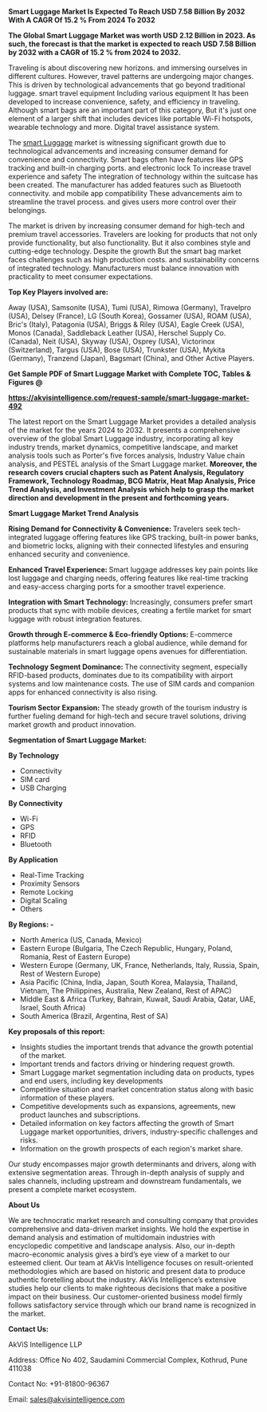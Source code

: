 <p><strong>Smart Luggage Market Is Expected To Reach USD 7.58 Billion By 2032 With A CAGR Of 15.2 % From 2024 To 2032 </strong></p>
<p><strong>The Global Smart Luggage Market was worth USD 2.12 Billion in 2023. As such, the forecast is that the market is expected to reach USD 7.58 Billion by 2032 with a CAGR of 15.2 % from 2024 to 2032.</strong></p>
<p>Traveling is about discovering new horizons. and immersing ourselves in different cultures. However, travel patterns are undergoing major changes. This is driven by technological advancements that go beyond traditional luggage. smart travel equipment Including various equipment It has been developed to increase convenience, safety, and efficiency in traveling. Although smart bags are an important part of this category, But it's just one element of a larger shift that includes devices like portable Wi-Fi hotspots, wearable technology and more. Digital travel assistance system.</p>
<p>The <a href="https://akvisintelligence.com/reports/smart-luggage-market">smart Luggage</a> market is witnessing significant growth due to technological advancements and increasing consumer demand for convenience and connectivity. Smart bags often have features like GPS tracking and built-in charging ports. and electronic lock To increase travel experience and safety The integration of technology within the suitcase has been created. The manufacturer has added features such as Bluetooth connectivity. and mobile app compatibility These advancements aim to streamline the travel process. and gives users more control over their belongings.</p>
<p>The market is driven by increasing consumer demand for high-tech and premium travel accessories. Travelers are looking for products that not only provide functionality, but also functionality. But it also combines style and cutting-edge technology. Despite the growth But the smart bag market faces challenges such as high production costs. and sustainability concerns of integrated technology. Manufacturers must balance innovation with practicality to meet consumer expectations.</p>
<p><strong>Top Key Players involved are:</strong></p>
<p>Away (USA), Samsonite (USA), Tumi (USA), Rimowa (Germany), Travelpro (USA), Delsey (France), LG (South Korea), Gossamer (USA), ROAM (USA), Bric's (Italy), Patagonia (USA), Briggs &amp; Riley (USA), Eagle Creek (USA), Monos (Canada), Saddleback Leather (USA), Herschel Supply Co. (Canada), Neit (USA), Skyway (USA), Osprey (USA), Victorinox (Switzerland), Targus (USA), Bose (USA), Trunkster (USA), Mykita (Germany), Tranzend (Japan), Bagsmart (China), and Other Active Players.</p>
<p><strong>Get Sample PDF of&nbsp;Smart Luggage Market with Complete TOC, Tables &amp; Figures @</strong></p>
<p><a href="https://akvisintelligence.com/request-sample/smart-luggage-market-492"><strong>https://akvisintelligence.com/request-sample/smart-luggage-market-492</strong></a><strong>&nbsp;</strong></p>
<p>The latest report on the Smart Luggage Market provides a detailed analysis of the market for the years 2024 to 2032. It presents a comprehensive overview of the global Smart Luggage industry, incorporating all key industry trends, market dynamics, competitive landscape, and market analysis tools such as Porter's five forces analysis, Industry Value chain analysis, and PESTEL analysis of the Smart Luggage market. <strong>Moreover, the research covers crucial chapters such as Patent Analysis, Regulatory Framework, Technology Roadmap, BCG Matrix, Heat Map Analysis, Price Trend Analysis, and Investment Analysis</strong> <strong>which help to grasp the market direction and development in the present and forthcoming years.</strong></p>
<p><strong>Smart Luggage Market Trend Analysis</strong></p>
<p><strong>Rising Demand for Connectivity &amp; Convenience: </strong>Travelers seek tech-integrated luggage offering features like GPS tracking, built-in power banks, and biometric locks, aligning with their connected lifestyles and ensuring enhanced security and convenience.</p>
<p><strong>Enhanced Travel Experience: </strong>Smart luggage addresses key pain points like lost luggage and charging needs, offering features like real-time tracking and easy-access charging ports for a smoother travel experience.</p>
<p><strong>Integration with Smart Technology: </strong>Increasingly, consumers prefer smart products that sync with mobile devices, creating a fertile market for smart luggage with robust integration features.</p>
<p><strong>Growth through E-commerce &amp; Eco-friendly Options: </strong>E-commerce platforms help manufacturers reach a global audience, while demand for sustainable materials in smart luggage opens avenues for differentiation.</p>
<p><strong>Technology Segment Dominance: </strong>The connectivity segment, especially RFID-based products, dominates due to its compatibility with airport systems and low maintenance costs. The use of SIM cards and companion apps for enhanced connectivity is also rising.</p>
<p><strong>Tourism Sector Expansion: </strong>The steady growth of the tourism industry is further fueling demand for high-tech and secure travel solutions, driving market growth and product innovation.</p>
<p><strong>Segmentation of Smart Luggage&nbsp;Market:&nbsp; </strong></p>
<p><strong>By Technology</strong></p>
<ul>
<li>Connectivity</li>
<li>SIM card</li>
<li>USB Charging</li>
</ul>
<p><strong>By Connectivity</strong></p>
<ul>
<li>Wi-Fi</li>
<li>GPS</li>
<li>RFID</li>
<li>Bluetooth</li>
</ul>
<p><strong>By Application</strong></p>
<ul>
<li>Real-Time Tracking</li>
<li>Proximity Sensors</li>
<li>Remote Locking</li>
<li>Digital Scaling</li>
<li>Others</li>
</ul>
<p><strong>By Regions: -</strong></p>
<ul>
<li>North America (US, Canada, Mexico)</li>
<li>Eastern Europe (Bulgaria, The Czech Republic, Hungary, Poland, Romania, Rest of Eastern Europe)</li>
<li>Western Europe (Germany, UK, France, Netherlands, Italy, Russia, Spain, Rest of Western Europe)</li>
<li>Asia Pacific (China, India, Japan, South Korea, Malaysia, Thailand, Vietnam, The Philippines, Australia, New Zealand, Rest of APAC)</li>
<li>Middle East &amp; Africa (Turkey, Bahrain, Kuwait, Saudi Arabia, Qatar, UAE, Israel, South Africa)</li>
<li>South America (Brazil, Argentina, Rest of SA)</li>
</ul>
<p><strong>Key proposals of this report:</strong></p>
<ul>
<li>Insights studies the important trends that advance the growth potential of the market.</li>
<li>Important trends and factors driving or hindering request growth.</li>
<li>Smart Luggage market segmentation including data on products, types and end users, including key developments</li>
<li>Competitive situation and market concentration status along with basic information of these players.</li>
<li>Competitive developments such as expansions, agreements, new product launches and subscriptions.</li>
<li>Detailed information on key factors affecting the growth of Smart Luggage&nbsp;market opportunities, drivers, industry-specific challenges and risks.</li>
<li>Information on the growth prospects of each region's market share.</li>
</ul>
<p>Our study encompasses major growth determinants and drivers, along with extensive segmentation areas. Through in-depth analysis of supply and sales channels, including upstream and downstream fundamentals, we present a complete market ecosystem.</p>
<p><strong>About Us </strong></p>
<p>We are technocratic market research and consulting company that provides comprehensive and data-driven market insights. We hold the expertise in demand analysis and estimation of multidomain industries with encyclopedic competitive and landscape analysis. Also, our in-depth macro-economic analysis gives a bird&rsquo;s eye view of a market to our esteemed client. Our team at AkVis Intelligence focuses on result-oriented methodologies which are based on historic and present data to produce authentic foretelling about the industry. AkVis Intelligence&rsquo;s extensive studies help our clients to make righteous decisions that make a positive impact on their business. Our customer-oriented business model firmly follows satisfactory service through which our brand name is recognized in the market.</p>
<p><strong>Contact Us:</strong></p>
<p>AkViS Intelligence LLP</p>
<p>Address: Office No 402, Saudamini Commercial Complex, Kothrud, Pune 411038</p>
<p>Contact No: +91-81800-96367</p>
<p>Email: <a href="mailto:sales@akvisintelligence.com">sales@akvisintelligence.com</a></p>
<p>&nbsp;</p>
